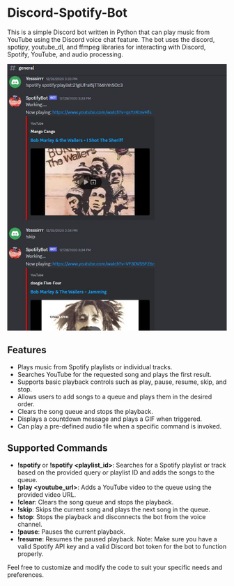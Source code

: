 # Discord-Spotify-Bot
This is a simple Discord bot written in Python that can play music from YouTube using the Discord voice chat feature. The bot uses the discord, spotipy, youtube_dl, and ffmpeg libraries for interacting with Discord, Spotify, YouTube, and audio processing.

![](bot_demo.JPG)

## Features
- Plays music from Spotify playlists or individual tracks.
- Searches YouTube for the requested song and plays the first result.
- Supports basic playback controls such as play, pause, resume, skip, and stop.
- Allows users to add songs to a queue and plays them in the desired order.
- Clears the song queue and stops the playback.
- Displays a countdown message and plays a GIF when triggered.
- Can play a pre-defined audio file when a specific command is invoked.

## Supported Commands
- **!spotify <query>** or **!spotify <playlist_id>**: Searches for a Spotify playlist or track based on the provided query or playlist ID and adds the songs to the queue.
- **!play <youtube_url>**: Adds a YouTube video to the queue using the provided video URL.
- **!clear**: Clears the song queue and stops the playback.
- **!skip**: Skips the current song and plays the next song in the queue.
- **!stop**: Stops the playback and disconnects the bot from the voice channel.
- **!pause**: Pauses the current playback.
- **!resume**: Resumes the paused playback.
Note: Make sure you have a valid Spotify API key and a valid Discord bot token for the bot to function properly.

Feel free to customize and modify the code to suit your specific needs and preferences.
